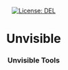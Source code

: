 <p align="center">
    <a target="_blank" href="https://github.com/aveled/unvisibles/blob/master/LICENSE">
        <img src="https://img.shields.io/badge/license-DEL-blue.svg?colorB=1380C3&style=for-the-badge" alt="License: DEL">
    </a>
</p>



<h1 align="center">
    Unvisible
</h1>



<h3 align="center">
    Unvisible Tools
<h3>
